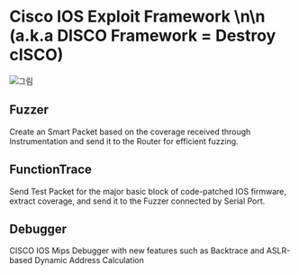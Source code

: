 # Cisco IOS Exploit Framework \n\n (a.k.a DISCO Framework = Destroy cISCO)
![그림](https://user-images.githubusercontent.com/56502205/71272083-d7c06c00-2396-11ea-954a-58831f07ff9e.PNG)

## Fuzzer


Create an Smart Packet based on the coverage received through Instrumentation and send it to the Router for efficient fuzzing.

## FunctionTrace


Send Test Packet for the major basic block of code-patched IOS firmware, extract coverage, and send it to the Fuzzer connected by Serial Port.

## Debugger


CISCO IOS Mips Debugger with new features such as Backtrace and ASLR-based Dynamic Address Calculation
